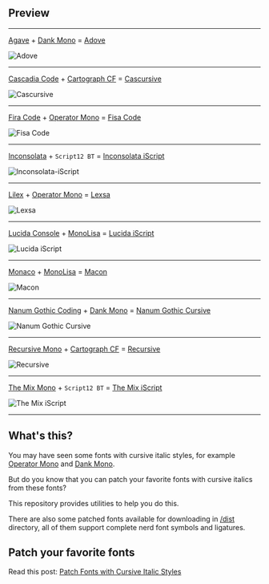 ## Preview

---

[Agave](https://github.com/blobject/agave) + [Dank Mono](https://philpl.gumroad.com/l/dank-mono) = [Adove](./dist/Adove)

![Adove](https://gitlab.com/sainnhe/img/-/raw/master/font-Adove.png)

---

[Cascadia Code](https://github.com/microsoft/cascadia-code) + [Cartograph CF](https://connary.com/cartograph.html) = [Cascursive](./dist/Cascursive)

![Cascursive](https://gitlab.com/sainnhe/img/-/raw/master/font-Cascursive.png)

---

[Fira Code](https://github.com/tonsky/FiraCode) + [Operator Mono](https://www.typography.com/fonts/operator/styles) = [Fisa Code](./dist/Fisa%20Code)

![Fisa Code](https://gitlab.com/sainnhe/img/-/raw/master/font-Fisa%20Code.png)

---

[Inconsolata](https://www.levien.com/type/myfonts/inconsolata.html) + `Script12 BT` = [Inconsolata iScript](./dist/Inconsolata%20iScript)

![Inconsolata-iScript](https://gitlab.com/sainnhe/img/-/raw/master/font-Inconsolata-iScript.png)

---

[Lilex](https://github.com/mishamyrt/Lilex) + [Operator Mono](https://www.typography.com/fonts/operator/styles) = [Lexsa](./dist/Lexsa)

![Lexsa](https://gitlab.com/sainnhe/img/-/raw/master/font-Lexsa.png)

---

[Lucida Console](https://docs.microsoft.com/en-us/typography/font-list/lucida-console) + [MonoLisa](https://www.monolisa.dev) = [Lucida iScript](./dist/Lucida%20iScript)

![Lucida iScript](https://gitlab.com/sainnhe/img/-/raw/master/font-Lucida-iScript.png)

---

[Monaco](<https://en.wikipedia.org/wiki/Monaco_(typeface)>) + [MonoLisa](https://www.monolisa.dev) = [Macon](./dist/Macon)

![Macon](https://gitlab.com/sainnhe/img/-/raw/master/font-Macon.png)

---

[Nanum Gothic Coding](https://fonts.google.com/specimen/Nanum+Gothic+Coding#standard-styles) + [Dank Mono](https://philpl.gumroad.com/l/dank-mono) = [Nanum Gothic Cursive](./dist/Nanum%20Gothic%20Cursive)

![Nanum Gothic Cursive](https://gitlab.com/sainnhe/img/-/raw/master/font-Nanum-Gothic-Cursive.png)

---

[Recursive Mono](https://www.recursive.design) + [Cartograph CF](https://connary.com/cartograph.html) = [Recursive](./dist/Recursive)

![Recursive](https://gitlab.com/sainnhe/img/-/raw/master/font-Recursive.png)

---

[The Mix Mono](https://www.lucasfonts.com/fonts/the-mix-mono) + `Script12 BT` = [The Mix iScript](./dist/The%20Mix%20iScript)

![The Mix iScript](https://gitlab.com/sainnhe/img/-/raw/master/font-The-Mix-iScript.png)

---

## What's this?

You may have seen some fonts with cursive italic styles, for example [Operator Mono](https://www.typography.com/fonts/operator/styles) and [Dank Mono](https://philpl.gumroad.com/l/dank-mono).

But do you know that you can patch your favorite fonts with cursive italics from these fonts?

This repository provides utilities to help you do this.

There are also some patched fonts available for downloading in [/dist](./dist) directory, all of them support complete nerd font symbols and ligatures.

## Patch your favorite fonts

Read this post: [Patch Fonts with Cursive Italic Styles](https://www.sainnhe.dev/post/patch-fonts-with-cursive-italic-styles/)
